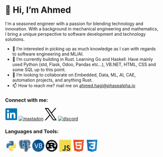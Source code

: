# 👋 Hi, I’m Ahmed

I'm a seasoned engineer with a passion for blending technology and innovation. With a background in mechanical engineering and mathematics, I bring a unique perspective to software development and technology solutions.
- 👀 I’m interested in picking up as much knowledge as I can with regards to software engineering and ML/AI.
- 🌱 I’m currently building in Rust. Learning Go and Haskell. Have mainly used Python (std, Flask, Odoo, Pandas etc...), VB.NET, HTML, CSS and some SQL up to this point.
- 💞️ I’m looking to collaborate on Embedded, Data, ML, AI, CAE, automation projects, and anything Rust. 
- 📫 How to reach me? mail me on ahmed.hagi@phasealpha.io

### Connect with me:
<p align="left">
  <a href="https://www.linkedin.com/in/ahmed-hagi-68075b89/"><img src="https://raw.githubusercontent.com/devicons/devicon/master/icons/linkedin/linkedin-original.svg" alt="linkedin" width="40" height="40" /></a>
  <a href="https://hachyderm.io/@jigypeper"><img src="https://upload.wikimedia.org/wikipedia/commons/4/48/Mastodon_Logotype_%28Simple%29.svg" alt="mastadon" width="40" height="40" /></a>
  <a href="https://twitter.com/Jigypeper" ><img src="https://raw.githubusercontent.com/devicons/devicon/master/icons/twitter/twitter-original.svg" alt="twitter" width="40" height="40" /></a>
  <a href="https://discord.com/users/1010692197483548743"><img src="https://raw.githubusercontent.com/rahuldkjain/github-profile-readme-generator/master/src/images/icons/Social/discord.svg" alt="discord" width="40" height="40" /></a>
</p>

### Languages and Tools:
<p align="left">
  <img src="https://raw.githubusercontent.com/devicons/devicon/master/icons/python/python-original.svg" alt="python" width="40" height="40"/> 
  <img src="https://raw.githubusercontent.com/devicons/devicon/master/icons/postgresql/postgresql-original.svg" alt="postgres" width="40" height="40"/>
  <img src="https://raw.githubusercontent.com/devicons/devicon/master/icons/visualbasic/visualbasic-original.svg" alt="vb.net" width="40" height="40"/>
  <img src="https://raw.githubusercontent.com/devicons/devicon/master/icons/rust/rust-original.svg" alt="rust" style="width: 40px; height: 40px; background-color: #c45508"/>
  <img src="https://raw.githubusercontent.com/devicons/devicon/master/icons/javascript/javascript-original.svg" alt="javascript" width="40" height="40"/>
  <img src="https://raw.githubusercontent.com/devicons/devicon/master/icons/html5/html5-original.svg" alt="html" width="40" height="40"/>
  <img src="https://raw.githubusercontent.com/devicons/devicon/master/icons/css3/css3-original.svg" alt="css" width="40" height="40" />
</p>



<!---
jigypeper/jigypeper is a ✨ special ✨ repository because its `README.md` (this file) appears on your GitHub profile.
You can click the Preview link to take a look at your changes.
--->
